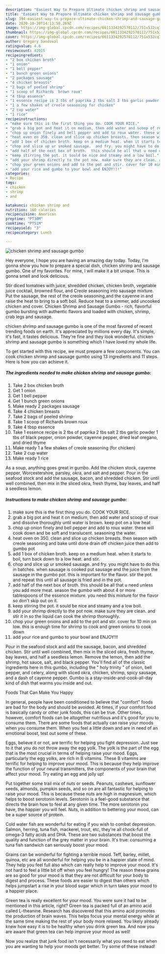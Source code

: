 ```yaml
---
description: "Easiest Way to Prepare Ultimate chicken shrimp and sausage gumbo"
title: "Easiest Way to Prepare Ultimate chicken shrimp and sausage gumbo"
slug: 394-easiest-way-to-prepare-ultimate-chicken-shrimp-and-sausage-gumbo
date: 2020-10-20T14:13:58.269Z
image: https://img-global.cpcdn.com/recipes/6611334292570112/751x532cq70/chicken-shrimp-and-sausage-gumbo-recipe-main-photo.jpg
thumbnail: https://img-global.cpcdn.com/recipes/6611334292570112/751x532cq70/chicken-shrimp-and-sausage-gumbo-recipe-main-photo.jpg
cover: https://img-global.cpcdn.com/recipes/6611334292570112/751x532cq70/chicken-shrimp-and-sausage-gumbo-recipe-main-photo.jpg
author: Gregory Sandoval
ratingvalue: 4.6
reviewcount: 42015
recipeingredient:
- "2 box chicken broth"
- "1 onion"
- "1 bell pepper"
- "1 bunch green onions"
- "2 packages sausage"
- "4 chicken breasts"
- "2 bags of peeled shrimp"
- "1 scoop of Richards  brown roux"
- "4 tbsp essence"
- "1 essence recipe is 2 tbs of paprika 2 tbs salt 2 tbs garlic powder  1 tbs of black pepper onion powder cayenne pepper dried leaf oregano and dried thyme"
- "1 a few shakes of creole seasoning for chicken"
- "2 cup water"
- "1 rice"
recipeinstructions:
- "make sure this is the first thing you do. COOK YOUR RICE."
- "grab a big pot and heat it on medium, then add water and scoop of roux and dissolve thoroughly until water is brown. keep pot on a low heat"
- "chop up onion finely and bell pepper and add to roux water. these will cook down and be soft and translucent. seasoning the water."
- "heat oven on 350. clean and slice up chicken breasts. then season with creole seasoning and bake until done drain off chicken juice then add to gumbo pot"
- "add 1 box of chicken broth. keep on a medium heat. when it starts to boil,  turn back down to a low heat. and stir."
- "chop and slice up ur smoked sausage.  and fry. you might have to do this in batches. when sausage is cooked put sausage and the juice from the sausage in the gumbo pot. this is important for the flavor.  stir the pot. and repeat this until all sausage is fried and in the pot."
- "add half of the next box of broth.  this should be all that u need unless you add more meat. season the gumbo with about 4 or more tablespoons of the essence mixture.  you need this mixture for the flavor so don&#39;t skip out on it."
- "keep stirring the pot. it sould be nice and steamy and a low boil."
- "add your shrimp directly to the pot now. make sure they are clean. and stir it in so the liquid can cook the shrimp thoroughly."
- "chop your green onions and add to the pot and stir. cover for 10 min on low. this is enough time for shrimp to cook and green onions to cook down"
- "add your rice and gumbo to your bowl and ENJOY!!!"
categories:
- Recipe
tags:
- chicken
- shrimp
- and

katakunci: chicken shrimp and 
nutrition: 160 calories
recipecuisine: American
preptime: "PT30M"
cooktime: "PT51M"
recipeyield: "3"
recipecategory: Lunch

---
```



![chicken shrimp and sausage gumbo](https://img-global.cpcdn.com/recipes/6611334292570112/751x532cq70/chicken-shrimp-and-sausage-gumbo-recipe-main-photo.jpg)

Hey everyone, I hope you are having an amazing day today. Today, I'm gonna show you how to prepare a special dish, chicken shrimp and sausage gumbo. One of my favorites. For mine, I will make it a bit unique. This is gonna smell and look delicious.

Stir diced tomatoes with juice, shredded chicken, chicken broth, vegetable juice cocktail, browned flour, and Creole seasoning into sausage mixture. Put the sausage, the rest of the creole seasoning,and the cayenne in and raise the heat to bring to a soft boil. Reduce heat to a simmer, add uncooked chicken and cover. Chicken Shrimp and Sausage Gumbo - rich, flavorful gumbo bursting with authentic flavors and loaded with chicken, shrimp, crab legs and sausage.

chicken shrimp and sausage gumbo is one of the most favored of recent trending foods on earth. It's appreciated by millions every day. It's simple, it's fast, it tastes delicious. They're fine and they look wonderful. chicken shrimp and sausage gumbo is something which I have loved my whole life.


To get started with this recipe, we must prepare a few components. You can cook chicken shrimp and sausage gumbo using 13 ingredients and 11 steps. Here is how you can achieve it.

<!--inarticleads1-->

##### The ingredients needed to make chicken shrimp and sausage gumbo:

1. Take 2 box chicken broth
1. Get 1 onion
1. Get 1 bell pepper
1. Get 1 bunch green onions
1. Make ready 2 packages sausage
1. Take 4 chicken breasts
1. Take 2 bags of peeled shrimp
1. Take 1 scoop of Richards  brown roux
1. Take 4 tbsp essence
1. Take 1 essence recipe is 2 tbs of paprika 2 tbs salt 2 tbs garlic powder  1 tbs of black pepper, onion powder, cayenne pepper, dried leaf oregano, and dried thyme
1. Make ready 1 a few shakes of creole seasoning (for chicken)
1. Take 2 cup water
1. Make ready 1 rice


As a soup, anything goes great in gumbo. Add the chicken stock, cayenne pepper, Worcestershire, parsley, okra, and salt and pepper. Pour in the seafood stock and add the sausage, bacon, and shredded chicken. Stir until well combined, then mix in the sliced okra, fresh thyme, bay leaves, and half a seedless lemon. 

<!--inarticleads2-->

##### Instructions to make chicken shrimp and sausage gumbo:

1. make sure this is the first thing you do. COOK YOUR RICE.
1. grab a big pot and heat it on medium, then add water and scoop of roux and dissolve thoroughly until water is brown. keep pot on a low heat
1. chop up onion finely and bell pepper and add to roux water. these will cook down and be soft and translucent. seasoning the water.
1. heat oven on 350. clean and slice up chicken breasts. then season with creole seasoning and bake until done drain off chicken juice then add to gumbo pot
1. add 1 box of chicken broth. keep on a medium heat. when it starts to boil,  turn back down to a low heat. and stir.
1. chop and slice up ur smoked sausage.  and fry. you might have to do this in batches. when sausage is cooked put sausage and the juice from the sausage in the gumbo pot. this is important for the flavor.  stir the pot. and repeat this until all sausage is fried and in the pot.
1. add half of the next box of broth.  this should be all that u need unless you add more meat. season the gumbo with about 4 or more tablespoons of the essence mixture.  you need this mixture for the flavor so don&#39;t skip out on it.
1. keep stirring the pot. it sould be nice and steamy and a low boil.
1. add your shrimp directly to the pot now. make sure they are clean. and stir it in so the liquid can cook the shrimp thoroughly.
1. chop your green onions and add to the pot and stir. cover for 10 min on low. this is enough time for shrimp to cook and green onions to cook down
1. add your rice and gumbo to your bowl and ENJOY!!!


Pour in the seafood stock and add the sausage, bacon, and shredded chicken. Stir until well combined, then mix in the sliced okra, fresh thyme, bay leaves, and half a seedless lemon. Remove the lemon, then add the shrimp, hot sauce, salt, and black pepper. You&#39;ll find all of the classic ingredients here in this gumbo, including the &#34; holy trinity &#34; of onion, bell pepper, and celery, along with sliced okra, chicken, shrimp, spicy sausage, and a dash of cayenne pepper. Gumbo is a stay-inside-and-cook-all-day kind of dish that warms you inside and out. 

Foods That Can Make You Happy


In general, people have been conditioned to believe that "comfort" foods are bad for the body and should be avoided. At times, if your comfort food is basically candy or other junk foods, this can be true. Other times, however, comfort foods can be altogether nutritious and it's good for you to consume them. There are some foods that actually can raise your moods when you consume them. When you feel a little down and are in need of an emotional boost, test out some of these.

Eggs, believe it or not, are terrific for helping you fight depression. Just see to it that you do not throw away the egg yolk. The yolk is the part of the egg that is the most crucial in terms of helping raise your mood. Eggs, particularly the egg yolks, are rich in B vitamins. These B vitamins are terrific for helping to improve your mood. This is because they help improve the function of your neural transmitters, the components of your brain that affect your mood. Try eating an egg and jolly up!

Put together some trail mix of nuts or seeds. Peanuts, cashews, sunflower seeds, almonds, pumpkin seeds, and so on are all fantastic for helping to raise your mood. This is because these nuts are high in magnesium, which helps to boost serotonin levels. Serotonin is a feel-good substance that directs the brain how to feel at any given time. The more serotonin you have, the happier you will feel. Nuts, in addition to bettering your mood, can be a super source of protein.

Cold water fish are wonderful for eating if you wish to combat depression. Salmon, herring, tuna fish, mackerel, trout, etc, they're all chock-full of omega-3 fatty acids and DHA. These are two substances that boost the quality and function of the grey matter in your brain. It's true: consuming a tuna fish sandwich can seriously boost your mood. 

Grains can be wonderful for fighting a terrible mood. Teff, barley, millet, quinoa, etc are all wonderful for helping you be in a happier state of mind. They help you feel full also which can really help to improve your mood. It's not hard to feel a little bit off when you feel hungry! The reason these grains are so good for your mood is that they are not difficult for your body to digest and process. These foods are easier to digest than others which helps jumpstart a rise in your blood sugar which in turn takes your mood to a happier place.

Green tea is really excellent for your mood. You were sure it had to be mentioned in this article, right? Green tea is packed full of an amino acid called L-theanine. Research has discovered that this amino acid promotes the production of brain waves. This helps focus your mental energy while at the same time making the rest of your body more relaxed. You likely already knew how easy it is to be healthy when you drink green tea. And now you are aware that green tea can help improve your mood as well!

Now you realize that junk food isn't necessarily what you need to eat when you are wanting to help your moods get better. Try some of these instead!

